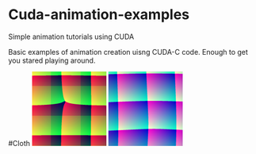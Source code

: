 # Cuda-animation-examples
Simple animation tutorials using CUDA

Basic examples of animation creation uisng CUDA-C code. Enough to get you stared playing around.


#Cloth
![Cloth](https://github.com/CodedK/Cuda-animation-examples/blob/master/assets/cloth1.png)
![Cloth](https://github.com/CodedK/Cuda-animation-examples/blob/master/assets/cloth2.png)
